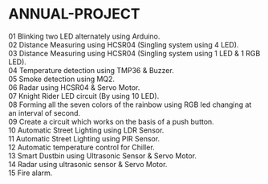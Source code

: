 # ANNUAL-PROJECT
01 Blinking two LED alternately using Arduino.  
02 Distance Measuring using HCSR04 (Singling  system using 4 LED).  
03 Distance Measuring using HCSR04 (Singling  system using 1 LED &amp; 1 RGB LED).  
04 Temperature detection using TMP36 &amp; Buzzer.  
05 Smoke detection using MQ2.  
06 Radar using HCSR04 &amp; Servo Motor.  
07 Knight Rider LED circuit (By using 10 LED).  
08 Forming all the seven colors of the rainbow using RGB led changing at an interval of second.  
09 Create a circuit which works on the basis of a  push button.  
10 Automatic Street Lighting using LDR Sensor.  
11 Automatic Street Lighting using PIR Sensor.  
12 Automatic temperature control for Chiller.  
13 Smart Dustbin using Ultrasonic Sensor &amp; Servo  Motor.  
14 Radar using ultrasonic sensor &amp; Servo Motor.  
15 Fire alarm.
